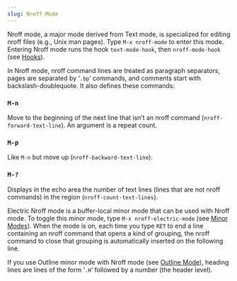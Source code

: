 ```yaml
---
slug: Nroff-Mode
---
```


Nroff mode, a major mode derived from Text mode, is specialized for editing nroff files (e.g., Unix man pages). Type `M-x nroff-mode` to enter this mode. Entering Nroff mode runs the hook `text-mode-hook`, then `nroff-mode-hook` (see [Hooks](/docs/emacs/Hooks)).

In Nroff mode, nroff command lines are treated as paragraph separators, pages are separated by ‘`.bp`’ commands, and comments start with backslash-doublequote. It also defines these commands:

### `M-n`

Move to the beginning of the next line that isn’t an nroff command (`nroff-forward-text-line`). An argument is a repeat count.

### `M-p`

Like `M-n` but move up (`nroff-backward-text-line`).

### `M-?`

Displays in the echo area the number of text lines (lines that are not nroff commands) in the region (`nroff-count-text-lines`).

Electric Nroff mode is a buffer-local minor mode that can be used with Nroff mode. To toggle this minor mode, type `M-x nroff-electric-mode` (see [Minor Modes](/docs/emacs/Minor-Modes)). When the mode is on, each time you type `RET` to end a line containing an nroff command that opens a kind of grouping, the nroff command to close that grouping is automatically inserted on the following line.

If you use Outline minor mode with Nroff mode (see [Outline Mode](/docs/emacs/Outline-Mode)), heading lines are lines of the form ‘`.H`’ followed by a number (the header level).
